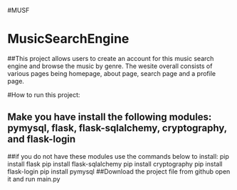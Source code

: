 #MUSF
# MusicSearchEngine

##This project allows users to create an account for this music search engine and browse the music by genre. The wesite overall consists of various pages being homepage, about page, search page and a profile page. 

#How to run this project:
## Make you have install the following modules: pymysql, flask, flask-sqlalchemy, cryptography, and flask-login
##if you do not have these modules use the commands below to install:
pip install flask
pip install flask-sqlalchemy
pip install cryptography
pip install flask-login
pip install pymysql
##Download the project file from github open it and run main.py 
